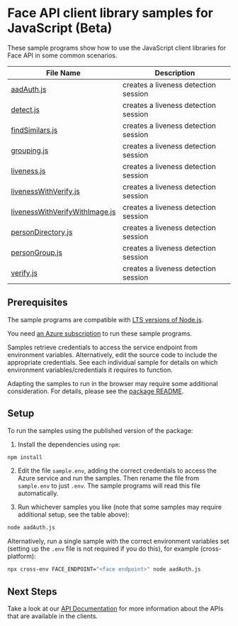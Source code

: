 # Face API client library samples for JavaScript (Beta)

These sample programs show how to use the JavaScript client libraries for Face API in some common scenarios.

| **File Name**                                                 | **Description**                      |
| ------------------------------------------------------------- | ------------------------------------ |
| [aadAuth.js][aadauth]                                         | creates a liveness detection session |
| [detect.js][detect]                                           | creates a liveness detection session |
| [findSimilars.js][findsimilars]                               | creates a liveness detection session |
| [grouping.js][grouping]                                       | creates a liveness detection session |
| [liveness.js][liveness]                                       | creates a liveness detection session |
| [livenessWithVerify.js][livenesswithverify]                   | creates a liveness detection session |
| [livenessWithVerifyWithImage.js][livenesswithverifywithimage] | creates a liveness detection session |
| [personDirectory.js][persondirectory]                         | creates a liveness detection session |
| [personGroup.js][persongroup]                                 | creates a liveness detection session |
| [verify.js][verify]                                           | creates a liveness detection session |

## Prerequisites

The sample programs are compatible with [LTS versions of Node.js](https://github.com/nodejs/release#release-schedule).

You need [an Azure subscription][freesub] to run these sample programs.

Samples retrieve credentials to access the service endpoint from environment variables. Alternatively, edit the source code to include the appropriate credentials. See each individual sample for details on which environment variables/credentials it requires to function.

Adapting the samples to run in the browser may require some additional consideration. For details, please see the [package README][package].

## Setup

To run the samples using the published version of the package:

1. Install the dependencies using `npm`:

```bash
npm install
```

2. Edit the file `sample.env`, adding the correct credentials to access the Azure service and run the samples. Then rename the file from `sample.env` to just `.env`. The sample programs will read this file automatically.

3. Run whichever samples you like (note that some samples may require additional setup, see the table above):

```bash
node aadAuth.js
```

Alternatively, run a single sample with the correct environment variables set (setting up the `.env` file is not required if you do this), for example (cross-platform):

```bash
npx cross-env FACE_ENDPOINT="<face endpoint>" node aadAuth.js
```

## Next Steps

Take a look at our [API Documentation][apiref] for more information about the APIs that are available in the clients.

[aadauth]: https://github.com/Azure/azure-sdk-for-js/blob/main/sdk/face/ai-vision-face-rest/samples/v1-beta/javascript/aadAuth.js
[detect]: https://github.com/Azure/azure-sdk-for-js/blob/main/sdk/face/ai-vision-face-rest/samples/v1-beta/javascript/detect.js
[findsimilars]: https://github.com/Azure/azure-sdk-for-js/blob/main/sdk/face/ai-vision-face-rest/samples/v1-beta/javascript/findSimilars.js
[grouping]: https://github.com/Azure/azure-sdk-for-js/blob/main/sdk/face/ai-vision-face-rest/samples/v1-beta/javascript/grouping.js
[liveness]: https://github.com/Azure/azure-sdk-for-js/blob/main/sdk/face/ai-vision-face-rest/samples/v1-beta/javascript/liveness.js
[livenesswithverify]: https://github.com/Azure/azure-sdk-for-js/blob/main/sdk/face/ai-vision-face-rest/samples/v1-beta/javascript/livenessWithVerify.js
[livenesswithverifywithimage]: https://github.com/Azure/azure-sdk-for-js/blob/main/sdk/face/ai-vision-face-rest/samples/v1-beta/javascript/livenessWithVerifyWithImage.js
[persondirectory]: https://github.com/Azure/azure-sdk-for-js/blob/main/sdk/face/ai-vision-face-rest/samples/v1-beta/javascript/personDirectory.js
[persongroup]: https://github.com/Azure/azure-sdk-for-js/blob/main/sdk/face/ai-vision-face-rest/samples/v1-beta/javascript/personGroup.js
[verify]: https://github.com/Azure/azure-sdk-for-js/blob/main/sdk/face/ai-vision-face-rest/samples/v1-beta/javascript/verify.js
[apiref]: https://aka.ms/azsdk-javascript-face-ref
[freesub]: https://azure.microsoft.com/free/
[package]: https://github.com/Azure/azure-sdk-for-js/tree/main/sdk/face/ai-vision-face-rest/README.md
